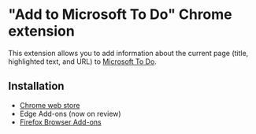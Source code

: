 # "Add to Microsoft To Do" Chrome extension

This extension allows you to add information about the current page (title, highlighted text, and URL) to [Microsoft To Do].

## Installation

- [Chrome web store]
- Edge Add-ons (now on review)
- [Firefox Browser Add-ons]

[microsoft to do]: https://todo.microsoft.com/
[chrome web store]: https://chrome.google.com/webstore/detail/add-to-microsoft-to-do/loblkkbfciiklgoblkigehhghfjfjede
[firefox browser add-ons]: https://addons.mozilla.org/firefox/addon/add-to-microsoft-to-do/

